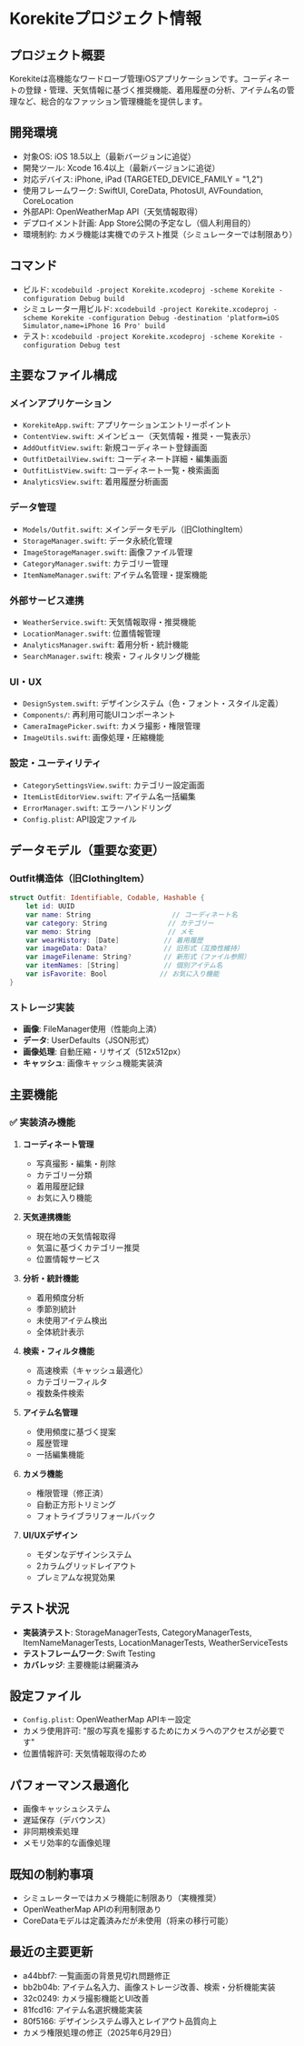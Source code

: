 # Korekiteプロジェクト情報

## プロジェクト概要
Korekiteは高機能なワードローブ管理iOSアプリケーションです。コーディネートの登録・管理、天気情報に基づく推奨機能、着用履歴の分析、アイテム名の管理など、総合的なファッション管理機能を提供します。

## 開発環境
- 対象OS: iOS 18.5以上（最新バージョンに追従）
- 開発ツール: Xcode 16.4以上（最新バージョンに追従）
- 対応デバイス: iPhone, iPad (TARGETED_DEVICE_FAMILY = "1,2")
- 使用フレームワーク: SwiftUI, CoreData, PhotosUI, AVFoundation, CoreLocation
- 外部API: OpenWeatherMap API（天気情報取得）
- デプロイメント計画: App Store公開の予定なし（個人利用目的）
- 環境制約: カメラ機能は実機でのテスト推奨（シミュレーターでは制限あり）

## コマンド
- ビルド: `xcodebuild -project Korekite.xcodeproj -scheme Korekite -configuration Debug build`
- シミュレーター用ビルド: `xcodebuild -project Korekite.xcodeproj -scheme Korekite -configuration Debug -destination 'platform=iOS Simulator,name=iPhone 16 Pro' build`
- テスト: `xcodebuild -project Korekite.xcodeproj -scheme Korekite -configuration Debug test`

## 主要なファイル構成

### メインアプリケーション
- `KorekiteApp.swift`: アプリケーションエントリーポイント
- `ContentView.swift`: メインビュー（天気情報・推奨・一覧表示）
- `AddOutfitView.swift`: 新規コーディネート登録画面
- `OutfitDetailView.swift`: コーディネート詳細・編集画面
- `OutfitListView.swift`: コーディネート一覧・検索画面
- `AnalyticsView.swift`: 着用履歴分析画面

### データ管理
- `Models/Outfit.swift`: メインデータモデル（旧ClothingItem）
- `StorageManager.swift`: データ永続化管理
- `ImageStorageManager.swift`: 画像ファイル管理
- `CategoryManager.swift`: カテゴリー管理
- `ItemNameManager.swift`: アイテム名管理・提案機能

### 外部サービス連携
- `WeatherService.swift`: 天気情報取得・推奨機能
- `LocationManager.swift`: 位置情報管理
- `AnalyticsManager.swift`: 着用分析・統計機能
- `SearchManager.swift`: 検索・フィルタリング機能

### UI・UX
- `DesignSystem.swift`: デザインシステム（色・フォント・スタイル定義）
- `Components/`: 再利用可能UIコンポーネント
- `CameraImagePicker.swift`: カメラ撮影・権限管理
- `ImageUtils.swift`: 画像処理・圧縮機能

### 設定・ユーティリティ
- `CategorySettingsView.swift`: カテゴリー設定画面
- `ItemListEditorView.swift`: アイテム名一括編集
- `ErrorManager.swift`: エラーハンドリング
- `Config.plist`: API設定ファイル

## データモデル（重要な変更）

### Outfit構造体（旧ClothingItem）
```swift
struct Outfit: Identifiable, Codable, Hashable {
    let id: UUID
    var name: String                    // コーディネート名
    var category: String               // カテゴリー
    var memo: String                   // メモ
    var wearHistory: [Date]           // 着用履歴
    var imageData: Data?              // 旧形式（互換性維持）
    var imageFilename: String?        // 新形式（ファイル参照）
    var itemNames: [String]           // 個別アイテム名
    var isFavorite: Bool             // お気に入り機能
}
```

### ストレージ実装
- **画像**: FileManager使用（性能向上済）
- **データ**: UserDefaults（JSON形式）
- **画像処理**: 自動圧縮・リサイズ（512x512px）
- **キャッシュ**: 画像キャッシュ機能実装済

## 主要機能

### ✅ 実装済み機能
1. **コーディネート管理**
   - 写真撮影・編集・削除
   - カテゴリー分類
   - 着用履歴記録
   - お気に入り機能

2. **天気連携機能**
   - 現在地の天気情報取得
   - 気温に基づくカテゴリー推奨
   - 位置情報サービス

3. **分析・統計機能**
   - 着用頻度分析
   - 季節別統計
   - 未使用アイテム検出
   - 全体統計表示

4. **検索・フィルタ機能**
   - 高速検索（キャッシュ最適化）
   - カテゴリーフィルタ
   - 複数条件検索

5. **アイテム名管理**
   - 使用頻度に基づく提案
   - 履歴管理
   - 一括編集機能

6. **カメラ機能**
   - 権限管理（修正済）
   - 自動正方形トリミング
   - フォトライブラリフォールバック

7. **UI/UXデザイン**
   - モダンなデザインシステム
   - 2カラムグリッドレイアウト
   - プレミアムな視覚効果

## テスト状況
- **実装済テスト**: StorageManagerTests, CategoryManagerTests, ItemNameManagerTests, LocationManagerTests, WeatherServiceTests
- **テストフレームワーク**: Swift Testing
- **カバレッジ**: 主要機能は網羅済み

## 設定ファイル
- `Config.plist`: OpenWeatherMap APIキー設定
- カメラ使用許可: "服の写真を撮影するためにカメラへのアクセスが必要です"
- 位置情報許可: 天気情報取得のため

## パフォーマンス最適化
- 画像キャッシュシステム
- 遅延保存（デバウンス）
- 非同期検索処理
- メモリ効率的な画像処理

## 既知の制約事項
- シミュレーターではカメラ機能に制限あり（実機推奨）
- OpenWeatherMap APIの利用制限あり
- CoreDataモデルは定義済みだが未使用（将来の移行可能）

## 最近の主要更新
- a44bbf7: 一覧画面の背景見切れ問題修正
- bb2b04b: アイテム名入力、画像ストレージ改善、検索・分析機能実装
- 32c0249: カメラ撮影機能とUI改善
- 81fcd16: アイテム名選択機能実装
- 80f5166: デザインシステム導入とレイアウト品質向上
- カメラ権限処理の修正（2025年6月29日）